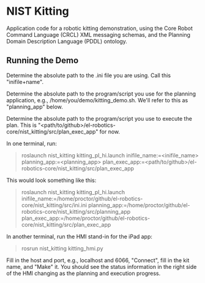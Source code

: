 # NIST Kitting

Application code for a robotic kitting demonstration, using the Core Robot Command Language (CRCL) XML messaging schemas, and the Planning Domain Description Language (PDDL) ontology.

## Running the Demo

Determine the absolute path to the .ini file you are using. Call this "inifile+name".

Determine the absolute path to the program/script you use for the planning application, e.g., /home/you/demo/kitting_demo.sh. We'll refer to this as "planning_app" below.

Determine the absolute path to the program/script you use to execute the plan. This is "<path/to/github>/el-robotics-core/nist_kitting/src/plan_exec_app" for now.

In one terminal, run:

> roslaunch nist_kitting kitting_pl_hi.launch inifile_name:=<inifile_name> planning_app:=<planning_app> plan_exec_app:=<path/to/github>/el-robotics-core/nist_kitting/src/plan_exec_app

This would look something like this:

> roslaunch nist_kitting kitting_pl_hi.launch inifile_name:=/home/proctor/github/el-robotics-core/nist_kitting/src/ini.ini planning_app:=/home/proctor/github/el-robotics-core/nist_kitting/src/planning_app plan_exec_app:=/home/proctor/github/el-robotics-core/nist_kitting/src/plan_exec_app 

In another terminal, run the HMI stand-in for the iPad app:

> rosrun nist_kitting kitting_hmi.py

Fill in the host and port, e.g., localhost and 6066, "Connect", fill in the kit name, and "Make" it. You should see the status information in the right side of the HMI changing as the planning and execution progress.

